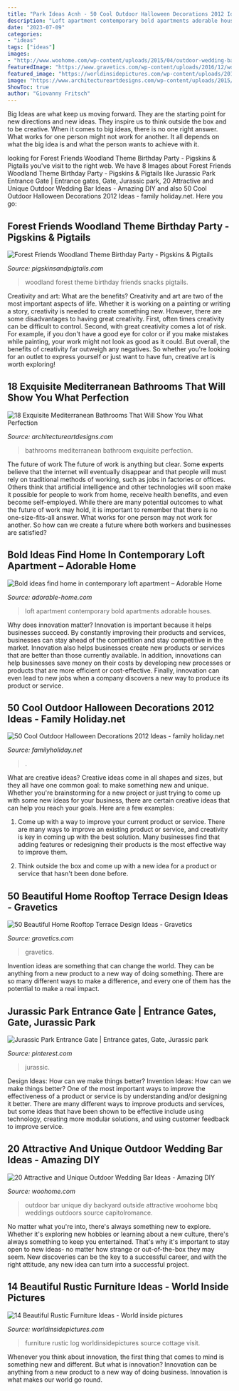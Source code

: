 ```yaml
---
title: "Park Ideas Acnh - 50 Cool Outdoor Halloween Decorations 2012 Ideas"
description: "Loft apartment contemporary bold apartments adorable houses"
date: "2023-07-09"
categories:
- "ideas"
tags: ["ideas"]
images:
- "http://www.woohome.com/wp-content/uploads/2015/04/outdoor-wedding-bar-woohome-4.jpg"
featuredImage: "https://www.gravetics.com/wp-content/uploads/2016/12/wooden-arbor-and-yellow-lighting.jpg"
featured_image: "https://worldinsidepictures.com/wp-content/uploads/2014/03/429.jpg"
image: "https://www.architectureartdesigns.com/wp-content/uploads/2015/06/18-Exquisite-Mediterranean-Bathrooms-That-Will-Show-You-What-Perfection-Is-Like-8.jpg"
ShowToc: true
author: "Giovanny Fritsch"
---
```



Big Ideas are what keep us moving forward. They are the starting point for new directions and new ideas. They inspire us to think outside the box and to be creative. When it comes to big ideas, there is no one right answer. What works for one person might not work for another. It all depends on what the big idea is and what the person wants to achieve with it.

	

		
looking for Forest Friends Woodland Theme Birthday Party - Pigskins &amp; Pigtails you've visit to the right web. We have 8 Images about Forest Friends Woodland Theme Birthday Party - Pigskins &amp; Pigtails like Jurassic Park Entrance Gate | Entrance gates, Gate, Jurassic park, 20 Attractive and Unique Outdoor Wedding Bar Ideas - Amazing DIY and also 50 Cool Outdoor Halloween Decorations 2012 Ideas - family holiday.net. Here you go:
		
    
## Forest Friends Woodland Theme Birthday Party - Pigskins &amp; Pigtails

<img loading=lazy src="http://www.pigskinsandpigtails.com/wp-content/uploads/2014/03/food.jpg" onerror="this.onerror=null;this.src='https://tse1.mm.bing.net/th?id=OIP.hBg9cVfaNu0Ey5V7PF7goQHaE7&amp;pid=15.1';" alt="Forest Friends Woodland Theme Birthday Party - Pigskins &amp; Pigtails">

_Source: pigskinsandpigtails.com_

>woodland forest theme birthday friends snacks pigtails. 

	

Creativity and art: What are the benefits?
Creativity and art are two of the most important aspects of life. Whether it is working on a painting or writing a story, creativity is needed to create something new. However, there are some disadvantages to having great creativity. First, often times creativity can be difficult to control. Second, with great creativity comes a lot of risk. For example, if you don't have a good eye for color or if you make mistakes while painting, your work might not look as good as it could. But overall, the benefits of creativity far outweigh any negatives. So whether you're looking for an outlet to express yourself or just want to have fun, creative art is worth exploring!

    
## 18 Exquisite Mediterranean Bathrooms That Will Show You What Perfection

<img loading=lazy src="https://www.architectureartdesigns.com/wp-content/uploads/2015/06/18-Exquisite-Mediterranean-Bathrooms-That-Will-Show-You-What-Perfection-Is-Like-8.jpg" onerror="this.onerror=null;this.src='https://tse3.mm.bing.net/th?id=OIP.AHLlJPJsYnlY3QJDC0YuhAAAAA&amp;pid=15.1';" alt="18 Exquisite Mediterranean Bathrooms That Will Show You What Perfection">

_Source: architectureartdesigns.com_

>bathrooms mediterranean bathroom exquisite perfection. 

	

The future of work
The future of work is anything but clear. Some experts believe that the internet will eventually disappear and that people will must rely on traditional methods of working, such as jobs in factories or offices. Others think that artificial intelligence and other technologies will soon make it possible for people to work from home, receive health benefits, and even become self-employed. While there are many potential outcomes to what the future of work may hold, it is important to remember that there is no one-size-fits-all answer. What works for one person may not work for another. So how can we create a future where both workers and businesses are satisfied?

    
## Bold Ideas Find Home In Contemporary Loft Apartment – Adorable Home

<img loading=lazy src="https://adorable-home.com/wp-content/gallery/bold-ideas-find-home-in-contemporary-loft-apartment-sofia/contemporary-loft-apartment-3.jpg" onerror="this.onerror=null;this.src='https://tse2.mm.bing.net/th?id=OIP.GPuHx796BRxa5s8vGGNUtgHaLH&amp;pid=15.1';" alt="Bold ideas find home in contemporary loft apartment – Adorable Home">

_Source: adorable-home.com_

>loft apartment contemporary bold apartments adorable houses. 

	

Why does innovation matter?
Innovation is important because it helps businesses succeed. By constantly improving their products and services, businesses can stay ahead of the competition and stay competitive in the market. Innovation also helps businesses create new products or services that are better than those currently available. In addition, innovations can help businesses save money on their costs by developing new processes or products that are more efficient or cost-effective. Finally, innovation can even lead to new jobs when a company discovers a new way to produce its product or service.

    
## 50 Cool Outdoor Halloween Decorations 2012 Ideas - Family Holiday.net

<img loading=lazy src="https://www.familyholiday.net/wp-content/uploads/2012/09/Cool-Outdoor-Halloween-Decorations-2012-Ideas_061.jpg" onerror="this.onerror=null;this.src='https://tse4.mm.bing.net/th?id=OIP.KMBTpk64elFBtpaML3WVEwHaJ1&amp;pid=15.1';" alt="50 Cool Outdoor Halloween Decorations 2012 Ideas - family holiday.net">

_Source: familyholiday.net_

>. 

	

What are creative ideas?
Creative ideas come in all shapes and sizes, but they all have one common goal: to make something new and unique. Whether you're brainstorming for a new project or just trying to come up with some new ideas for your business, there are certain creative ideas that can help you reach your goals. Here are a few examples: 
1. Come up with a way to improve your current product or service. There are many ways to improve an existing product or service, and creativity is key in coming up with the best solution. Many businesses find that adding features or redesigning their products is the most effective way to improve them. 

2. Think outside the box and come up with a new idea for a product or service that hasn't been done before.

    
## 50 Beautiful Home Rooftop Terrace Design Ideas - Gravetics

<img loading=lazy src="https://www.gravetics.com/wp-content/uploads/2016/12/wooden-arbor-and-yellow-lighting.jpg" onerror="this.onerror=null;this.src='https://tse4.mm.bing.net/th?id=OIP.PJ2uN1Cf8XEEGi9N85aTEAHaH_&amp;pid=15.1';" alt="50 Beautiful Home Rooftop Terrace Design Ideas - Gravetics">

_Source: gravetics.com_

>gravetics. 

	

Invention ideas are something that can change the world. They can be anything from a new product to a new way of doing something. There are so many different ways to make a difference, and every one of them has the potential to make a real impact.

    
## Jurassic Park Entrance Gate | Entrance Gates, Gate, Jurassic Park

<img loading=lazy src="https://i.pinimg.com/736x/7c/ba/28/7cba284499a179868f1d5010c1d2fd33.jpg" onerror="this.onerror=null;this.src='https://tse1.mm.bing.net/th?id=OIP.VbrR665nfmWzumgOlqNjWAHaLJ&amp;pid=15.1';" alt="Jurassic Park Entrance Gate | Entrance gates, Gate, Jurassic park">

_Source: pinterest.com_

>jurassic. 

	

Design Ideas: How can we make things better?
Invention Ideas: How can we make things better?
One of the most important ways to improve the effectiveness of a product or service is by understanding and/or designing it better. There are many different ways to improve products and services, but some ideas that have been shown to be effective include using technology, creating more modular solutions, and using customer feedback to improve service.

    
## 20 Attractive And Unique Outdoor Wedding Bar Ideas - Amazing DIY

<img loading=lazy src="http://www.woohome.com/wp-content/uploads/2015/04/outdoor-wedding-bar-woohome-4.jpg" onerror="this.onerror=null;this.src='https://tse3.mm.bing.net/th?id=OIP.Y-voiVdaJrhncY_b6UrlAgHaLH&amp;pid=15.1';" alt="20 Attractive and Unique Outdoor Wedding Bar Ideas - Amazing DIY">

_Source: woohome.com_

>outdoor bar unique diy backyard outside attractive woohome bbq weddings outdoors source capitolromance. 

	

No matter what you're into, there's always something new to explore. Whether it's exploring new hobbies or learning about a new culture, there's always something to keep you entertained. That's why it's important to stay open to new ideas- no matter how strange or out-of-the-box they may seem. New discoveries can be the key to a successful career, and with the right attitude, any new idea can turn into a successful project.

    
## 14 Beautiful Rustic Furniture Ideas - World Inside Pictures

<img loading=lazy src="https://worldinsidepictures.com/wp-content/uploads/2014/03/429.jpg" onerror="this.onerror=null;this.src='https://tse4.mm.bing.net/th?id=OIP.inczWL-qv0zXkF0r_SWDJgHaLJ&amp;pid=15.1';" alt="14 Beautiful Rustic Furniture Ideas - World inside pictures">

_Source: worldinsidepictures.com_

>furniture rustic log worldinsidepictures source cottage visit. 

	

Whenever you think about innovation, the first thing that comes to mind is something new and different. But what is innovation? Innovation can be anything from a new product to a new way of doing business. Innovation is what makes our world go round.

